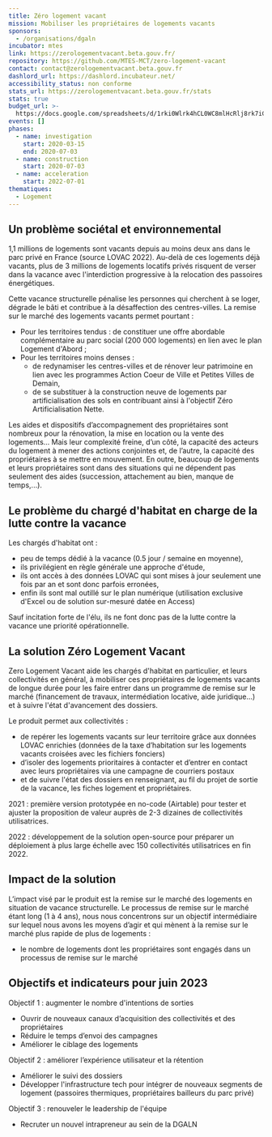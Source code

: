 ```yaml
---
title: Zéro logement vacant
mission: Mobiliser les propriétaires de logements vacants
sponsors:
  - /organisations/dgaln
incubator: mtes
link: https://zerologementvacant.beta.gouv.fr/
repository: https://github.com/MTES-MCT/zero-logement-vacant
contact: contact@zerologementvacant.beta.gouv.fr
dashlord_url: https://dashlord.incubateur.net/
accessibility_status: non conforme
stats_url: https://zerologementvacant.beta.gouv.fr/stats
stats: true
budget_url: >-
  https://docs.google.com/spreadsheets/d/1rki0Wlrk4hCL0WC8mlHcRlj8rk7iCZ4ed3lyxSa_yec/edit#gid=300205456
events: []
phases:
  - name: investigation
    start: 2020-03-15
    end: 2020-07-03
  - name: construction
    start: 2020-07-03
  - name: acceleration
    start: 2022-07-01
thematiques:
  - Logement
---
```

## Un problème sociétal et environnemental

1,1 millions de logements sont vacants depuis au moins deux ans dans le parc privé en France (source LOVAC 2022). Au-delà de ces logements déjà vacants, plus de 3 millions de logements locatifs privés risquent de verser dans la vacance avec l'interdiction progressive à la relocation des passoires énergétiques.


Cette vacance structurelle pénalise les personnes qui cherchent à se loger, dégrade le bâti et contribue à la désaffection des centres-villes. La remise sur le marché des logements vacants permet pourtant :

- Pour les territoires tendus : de constituer une offre abordable complémentaire au parc social (200 000 logements) en lien avec le plan Logement d'Abord ;
- Pour les territoires moins denses :
    - de redynamiser les centres-villes et de rénover leur patrimoine en lien avec les programmes Action Coeur de Ville et Petites Villes de Demain,
    - de se substituer à la construction neuve de logements par artificialisation des sols en contribuant ainsi à l'objectif Zéro Artificialisation Nette.

Les aides et dispositifs d’accompagnement des propriétaires sont nombreux pour la rénovation, la mise en location ou la vente des logements… Mais leur complexité freine, d’un côté, la capacité des acteurs du logement à mener des actions conjointes et, de l’autre, la capacité des propriétaires à se mettre en mouvement. En outre, beaucoup de logements et leurs propriétaires sont dans des situations qui ne dépendent pas seulement des aides (succession, attachement au bien, manque de temps,...).

## Le problème du chargé d'habitat en charge de la lutte contre la vacance

Les chargés d'habitat ont :
- peu de temps dédié à la vacance (0.5 jour / semaine en moyenne),
- ils privilégient en règle générale une approche d'étude,
- ils ont accès à des données LOVAC qui sont mises à jour seulement une fois par an et sont donc parfois erronées,
- enfin ils sont mal outillé sur le plan numérique (utilisation exclusive d'Excel ou de solution sur-mesuré datée en Access)

Sauf incitation forte de l'élu, ils ne font donc pas de la lutte contre la vacance une priorité opérationnelle.

## La solution Zéro Logement Vacant

Zero Logement Vacant aide les chargés d'habitat en particulier, et leurs collectivités en général, à mobiliser ces propriétaires de logements vacants de longue durée pour les faire entrer dans un programme de remise sur le marché (financement de travaux, intermédiation locative, aide juridique…) et à suivre l'état d'avancement des dossiers.

Le produit permet aux collectivités :
- de repérer les logements vacants sur leur territoire grâce aux données LOVAC enrichies (données de la taxe d’habitation sur les logements vacants croisées avec les fichiers fonciers)
- d’isoler des logements prioritaires à contacter et d’entrer en contact avec leurs propriétaires via une campagne de courriers postaux
- et de suivre l'état des dossiers en renseignant, au fil du projet de sortie de la vacance, les fiches logement et propriétaires.

2021 : première version prototypée en no-code (Airtable) pour tester et ajuster la proposition de valeur auprès de 2-3 dizaines de collectivités utilisatrices.

2022 : développement de la solution open-source pour préparer un déploiement à plus large échelle avec 150 collectivités utilisatrices en fin 2022.

## Impact de la solution

L’impact visé par le produit est la remise sur le marché des logements en situation de vacance structurelle. Le processus de remise sur le marché étant long (1 à 4 ans), nous nous concentrons sur un objectif intermédiaire sur lequel nous avons les moyens d’agir et qui mènent à la remise sur le marché plus rapide de plus de logements :
- le nombre de logements dont les propriétaires sont engagés dans un processus de remise sur le marché

## Objectifs et indicateurs pour juin 2023

Objectif 1 : augmenter le nombre d'intentions de sorties
- Ouvrir de nouveaux canaux d’acquisition des collectivités et des propriétaires
- Réduire le temps d’envoi des campagnes
- Améliorer le ciblage des logements

Objectif 2 : améliorer l’expérience utilisateur et la rétention
- Améliorer le suivi des dossiers
- Développer l'infrastructure tech pour intégrer de nouveaux segments de logement (passoires thermiques, propriétaires bailleurs du parc privé)

Objectif 3 : renouveler le leadership de l'équipe
- Recruter un nouvel intrapreneur au sein de la DGALN